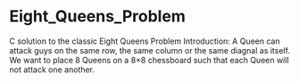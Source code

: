 # Eight_Queens_Problem
C solution to the classic Eight Queens Problem
Introduction: A Queen can attack guys on the same row, the same column or the same diagnal as itself. We want to place 8 Queens on a 8×8 chessboard such that each Queen will not attack one another.
